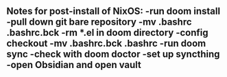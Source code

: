 
Notes for post-install of NixOS:
-run doom install
-pull down git bare repository
-mv .bashrc .bashrc.bck
-rm *.el in doom directory
-config checkout
-mv .bashrc.bck .bashrc
-run doom sync
-check with doom doctor
-set up syncthing
-open Obsidian and open vault
-
